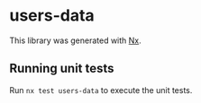 # users-data

This library was generated with [Nx](https://nx.dev).

## Running unit tests

Run `nx test users-data` to execute the unit tests.
